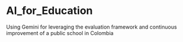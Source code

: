 # AI_for_Education
Using Gemini for leveraging the evaluation framework and continuous improvement  of a public school in Colombia
